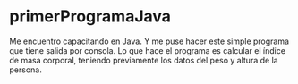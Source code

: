 # primerProgramaJava
Me encuentro capacitando en Java. Y me puse hacer este simple programa que tiene salida por consola. Lo que hace el programa es calcular el índice de masa corporal, teniendo previamente los datos del peso y altura de la persona.
